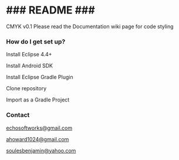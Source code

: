 # ### **README** ### #

CMYK v0.1
Please read the Documentation wiki page for code styling

### How do I get set up? ###
Install Eclipse 4.4+

Install Android SDK

Install Eclipse Gradle Plugin

Clone repository

Import as a Gradle Project

### Contact ###

echosoftworks@gmail.com

ahoward1024@gmail.com

soulesbenjamin@yahoo.com
